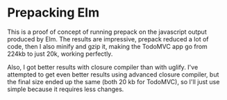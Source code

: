 Prepacking Elm
===============

This is a proof of concept of running prepack on the javascript output produced by Elm. The results are impressive, prepack reduced a lot of code, then I also minify and gzip it, making the TodoMVC app go from 224kb to just 20k, working perfectly.

Also, I got better results with closure compiler than with uglify. I've attempted to get even better results using advanced closure compiler, but the final size ended up the same (both 20 kb for TodoMVC), so I'll just use simple because it requires less changes.
